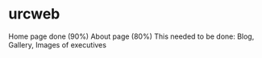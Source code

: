 # urcweb
Home page done (90%)
About page (80%)
This needed to be done:
Blog, Gallery, Images of executives
